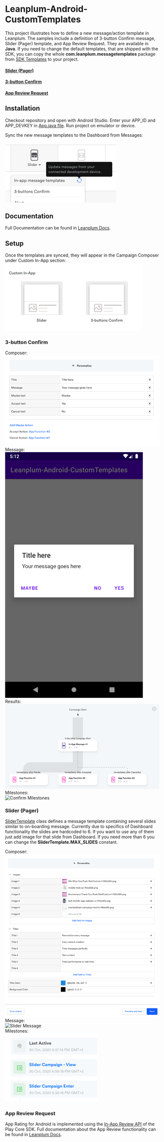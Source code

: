 # Leanplum-Android-CustomTemplates

This project illustrates how to define a new message/action template in Leanplum. The samples include a definition of 3-button Confirm message, Slider (Pager) template, and App Review Request. They are available in **Java**.
If you need to change the default templates, that are shipped with the SDK, you can copy the whole **com.leanplum.messagetemplates** package from [SDK Templates][14] to your project.

#### [Slider (Pager)](#Slider-(Pager)-1)
#### [3-button Confirm](#3-button-Confirm-1)
#### [App Review Request](#App-Review-Request-1)

## Installation
Checkout repository and open with Android Studio. Enter your APP_ID and APP_DEVKEY in [App.java file][13].
Run project on emulator or device.

Sync the new message templates to the Dashboard from Messages:  
![Sync Message templates][2]

## Documentation

Full Documentation can be found in [Leanplum Docs][1].

## Setup

Once the templates are synced, they will appear in the Campaign Composer under Custom In-App section:   
![Custom In-App section][3]

### 3-button Confirm

Composer:  
![Confirm Composer][4]  
Message:  
<img src="/readme_images/3-buttons.png" alt="Confirm Message" height="800px">  
Results:  
![Confirm Results][6]  
Milestones:  
![Confirm Milestones][7]  

### Slider (Pager)

[SliderTemplate][15] class defines a message template containing several slides similar to on-boarding message. Currently due to specifics of Dashboard functionality the slides are hardcoded to 6. If you want to use any of them just add image for that slide from Dashboard. If you need more than 6 you can change the **SliderTemplate.MAX_SLIDES** constant.

Composer:  
![Slider Composer][8]  
Message:  
<img src="/readme_images/slider_anim.gif" alt="Slider Message" height="900px">  
Milestones:  
![Slider Milestones][10]  

### App Review Request

App Rating for Android is implemented using the [In-App Review API][11] of the Play Core SDK.
Full documentation about the App Review functionality can be found in [Leanplum Docs][12].


[1]: https://docs.leanplum.com/reference#section-android-custom-templates
[2]: /readme_images/sync.png
[3]: /readme_images/custom_templates.png
[4]: /readme_images/3-buttons_composer.png
[5]: /readme_images/3-buttons.png
[6]: /readme_images/3-buttons_result.png
[7]: /readme_images/3-buttons_milestones_missing.png
[8]: /readme_images/slider_composer.png
[9]: /readme_images/slider_anim.gif
[10]: /readme_images/slider_milestones.png
[11]: https://developer.android.com/guide/playcore/in-app-review
[12]: https://docs.leanplum.com/docs/app-review-request#android-50
[13]: /app/src/main/java/com/leanplum/App.java
[14]: https://github.com/Leanplum/Leanplum-Android-SDK/tree/master/AndroidSDKCore/src/main/java/com/leanplum/messagetemplates
[15]: https://github.com/Leanplum/Leanplum-Android-CustomTemplates/blob/main/app/src/main/java/com/leanplum/customtemplates/SliderTemplate.java
